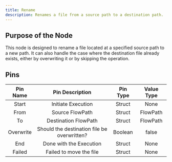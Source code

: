 ```yaml
---
title: Rename
description: Renames a file from a source path to a destination path.
---
```


## Purpose of the Node
This node is designed to rename a file located at a specified source path to a new path. It can also handle the case where the destination file already exists, either by overwriting it or by skipping the operation.

## Pins

| Pin Name | Pin Description | Pin Type | Value Type |
|:----------:|:-------------:|:------:|:------:|
| Start | Initiate Execution | Struct | None |
| From | Source FlowPath | Struct | FlowPath |
| To | Destination FlowPath | Struct | FlowPath |
| Overwrite | Should the destination file be overwritten? | Boolean | false |
| End | Done with the Execution | Struct | None |
| Failed | Failed to move the file | Struct | None |